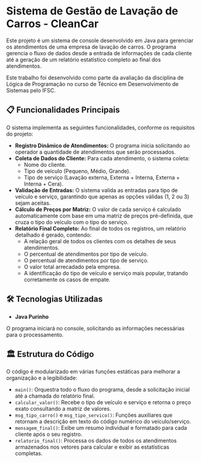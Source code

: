 # Sistema de Gestão de Lavação de Carros - CleanCar

Este projeto é um sistema de console desenvolvido em Java para gerenciar os atendimentos de uma empresa de lavação de carros. O programa gerencia o fluxo de dados desde a entrada de informações de cada cliente até a geração de um relatório estatístico completo ao final dos atendimentos.

Este trabalho foi desenvolvido como parte da avaliação da disciplina de Lógica de Programação no curso de Técnico em Desenvolvimento de Sistemas pelo IFSC.

## 📋 Funcionalidades Principais

O sistema implementa as seguintes funcionalidades, conforme os requisitos do projeto:

* **Registro Dinâmico de Atendimentos:** O programa inicia solicitando ao operador a quantidade de atendimentos que serão processados.
* **Coleta de Dados do Cliente:** Para cada atendimento, o sistema coleta:
    * Nome do cliente.
    * Tipo de veículo (Pequeno, Médio, Grande).
    * Tipo de serviço (Lavação externa, Externa + Interna, Externa + Interna + Cera).
* **Validação de Entradas:** O sistema valida as entradas para tipo de veículo e serviço, garantindo que apenas as opções válidas (1, 2 ou 3) sejam aceitas.
* **Cálculo de Preços por Matriz:** O valor de cada serviço é calculado automaticamente com base em uma matriz de preços pré-definida, que cruza o tipo do veículo com o tipo do serviço.
* **Relatório Final Completo:** Ao final de todos os registros, um relatório detalhado é gerado, contendo:
    * A relação geral de todos os clientes com os detalhes de seus atendimentos.
    * O percentual de atendimentos por tipo de veículo.
    * O percentual de atendimentos por tipo de serviço.
    * O valor total arrecadado pela empresa.
    * A identificação do tipo de veículo e serviço mais popular, tratando corretamente os casos de empate.

## 🛠️ Tecnologias Utilizadas

* **Java Purinho** 

O programa iniciará no console, solicitando as informações necessárias para o processamento.

## 🏛️ Estrutura do Código

O código é modularizado em várias funções estáticas para melhorar a organização e a legibilidade:

* `main()`: Orquestra todo o fluxo do programa, desde a solicitação inicial até a chamada do relatório final.
* `calcular_valor()`: Recebe o tipo de veículo e serviço e retorna o preço exato consultando a matriz de valores.
* `msg_tipo_carro()` e `msg_tipo_servico()`: Funções auxiliares que retornam a descrição em texto do código numérico do veículo/serviço.
* `mensagem_final()`: Exibe um resumo individual e formatado para cada cliente após o seu registro.
* `relatorio_final()`: Processa os dados de todos os atendimentos armazenados nos vetores para calcular e exibir as estatísticas completas.
